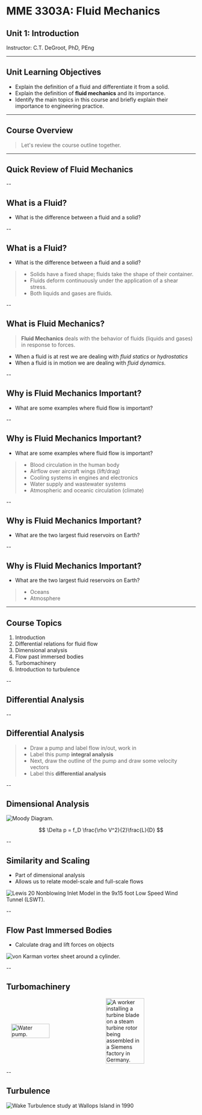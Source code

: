 <!-- .slide: data-background="#ffffff" -->
# MME 3303A: Fluid Mechanics  
## Unit 1: Introduction
Instructor: C.T. DeGroot, PhD, PEng  

---
<!-- Section 01: Unit Learning Objectives-->
## Unit Learning Objectives

- Explain the definition of a fluid and differentiate it from a solid.
- Explain the definition of **fluid mechanics** and its importance.
- Identify the main topics in this course and briefly explain their importance to engineering practice.

---
<!-- Section 02: Course Overview-->
## Course Overview

> Let's review the course outline together.

---
<!-- Section 03: Quick Review of Fluid Mechanics -->
## Quick Review of Fluid Mechanics

--
<!-- .slide: class="student-only" -->
## What is a Fluid?

- What is the difference between a fluid and a solid?

<div class="annotation-space annotation-h-50"></div>

--
<!-- .slide: class="instructor-only" -->
## What is a Fluid?

- What is the difference between a fluid and a solid?

> - Solids have a fixed shape; fluids take the shape of their container.
> - Fluids deform continuously under the application of a shear stress.
> - Both liquids and gases are fluids.
<!-- .element: class="annotation-space" -->

--
## What is Fluid Mechanics?

> **Fluid Mechanics** deals with the behavior of fluids (liquids and gases) in response to forces.

- When a fluid is at rest we are dealing with *fluid statics* or *hydrostatics*
- When a fluid is in motion we are dealing with *fluid dynamics*.

--
<!-- .slide: class="student-only" -->
## Why is Fluid Mechanics Important?

- What are some examples where fluid flow is important?

<div class="annotation-space annotation-h-50"></div>


--
<!-- .slide: class="instructor-only" -->
## Why is Fluid Mechanics Important?

- What are some examples where fluid flow is important?

> - Blood circulation in the human body
> - Airflow over aircraft wings (lift/drag)
> - Cooling systems in engines and electronics
> - Water supply and wastewater systems
> - Atmospheric and oceanic circulation (climate)
<!-- .element: class="annotation-space" -->

--
<!-- .slide: class="student-only" -->
## Why is Fluid Mechanics Important?

- What are the two largest fluid reservoirs on Earth?

<div class="annotation-space annotation-h-50"></div>

--
<!-- .slide: class="instructor-only" -->
## Why is Fluid Mechanics Important?

- What are the two largest fluid reservoirs on Earth?

> - Oceans
> - Atmosphere
<!-- .element: class="annotation-space" -->

---
<!-- Section 04: Course Topics -->
## Course Topics

1.	Introduction
2.	Differential relations for fluid flow
3.	Dimensional analysis
4.	Flow past immersed bodies
5.	Turbomachinery
6.	Introduction to turbulence

--
<!-- .slide: class="student-only" -->
## Differential Analysis

<div class="annotation-space annotation-h-60"></div>

--
<!-- .slide: class="instructor-only" -->
## Differential Analysis

> - Draw a pump and label flow in/out, work in
> - Label this pump **integral analysis**
> - Next, draw the outline of the pump and draw some velocity vectors
> - Label this **differential analysis**
<!-- .element: class="annotation-space" -->

--
## Dimensional Analysis

![Moody Diagram.](img/Moody_EN.svg)
<!-- .element: class="img-50vh" -->

$$ \Delta p = f_D \frac{\rho V^2}{2}\frac{L}{D} $$

--
## Similarity and Scaling

- Part of dimensional analysis
- Allows us to relate model-scale and full-scale flows

![Lewis 20 Nonblowing Inlet Model in the 9x15 foot Low Speed Wind Tunnel (LSWT).](img/Lewis_20_Nonblowing_Inlet_Model_in_the_9x15_foot_Low_Speed_Wind_Tunnel_(LSWT)_-_NARA_-_17471593.jpg)
<!-- .element: class="img-40vh" -->

--
## Flow Past Immersed Bodies

- Calculate drag and lift forces on objects

![von Karman vortex sheet around a cylinder.](img/VortexStreet01.jpg)
<!-- .element: class="img-50vh" -->

--
## Turbomachinery

<div style="display:flex; justify-content:space-around; align-items:center;">
  <img src="img/Water_pump_5.jpg" alt="Water pump." style="width:45%; height:auto;">
  <img src="img/Dampfturbine_Laeufer01.jpg" alt="A worker installing a turbine blade on a steam turbine rotor being assembled in a Siemens factory in Germany." style="width:45%; height:auto;">
</div>

--
## Turbulence

![Wake Turbulence study at Wallops Island in 1990](img/Airplane_vortex_edit.jpg)
<!-- .element: class="img-50vh" -->